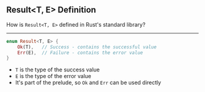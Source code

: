 ## Result<T, E> Definition

How is `Result<T, E>` defined in Rust's standard library?

---

```rust
enum Result<T, E> {
    Ok(T),   // Success - contains the successful value
    Err(E),  // Failure - contains the error value
}
```

- `T` is the type of the success value
- `E` is the type of the error value
- It's part of the prelude, so `Ok` and `Err` can be used directly

